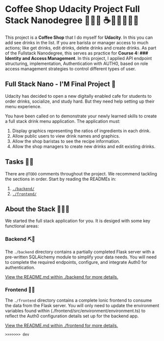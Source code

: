 # Coffee Shop Udacity Project Full Stack Nanodegree 👀👩‍💻 ☕🧁🍩🍵🧉🍪

This project is a **Coffee Shop** that I do myself for **Udacity**. In this you can add see drinks in the list. If you are barista or manager access to much actions; like get drinks, edit drinks, delete drinks and create drinks. As part of the Fullstack Nanodegree, this serves as practice for **Course 4: ### Identity and Access Management**. In this project, I applied API endpoint structuring, implementation, Authentication with AUTH0, based on role access management strategies to control different types of user.


## Full Stack Nano - I'M Final Project 🧁

Udacity has decided to open a new digitally enabled cafe for students to order drinks, socialize, and study hard. But they need help setting up their menu experience.

You have been called on to demonstrate your newly learned skills to create a full stack drink menu application. The application must:

1) Display graphics representing the ratios of ingredients in each drink.
2) Allow public users to view drink names and graphics.
3) Allow the shop baristas to see the recipe information.
4) Allow the shop managers to create new drinks and edit existing drinks.

## Tasks 🔗🔗

There are `@TODO` comments throughout the project. We recommend tackling the sections in order. Start by reading the READMEs in:

1. [`./backend/`](./backend/README.md)
2. [`./frontend/`](./frontend/README.md)

## About the Stack  🧲🧲🧲

We started the full stack application for you. It is desiged with some key functional areas:

### Backend   ⛏🔑
 
The `./backend` directory contains a partially completed Flask server with a pre-written SQLAlchemy module to simplify your data needs. You will need to complete the required endpoints, configure, and integrate Auth0 for authentication.

[View the README.md within ./backend for more details.](./backend/README.md)

### Frontend  🔬🔬

The `./frontend` directory contains a complete Ionic frontend to consume the data from the Flask server. You will only need to update the environment variables found within (./frontend/src/environment/environment.ts) to reflect the Auth0 configuration details set up for the backend app. 

[View the README.md within ./frontend for more details.](./frontend/README.md)
```
>>>>>>> dev
